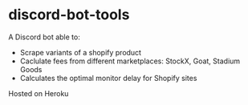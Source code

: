 # discord-bot-tools
A Discord bot able to:
- Scrape variants of a shopify product
- Caclulate fees from different marketplaces: StockX, Goat, Stadium Goods
- Calculates the optimal monitor delay for Shopify sites

Hosted on Heroku
